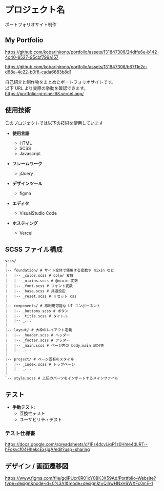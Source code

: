 # プロジェクト名

ポートフォリオサイト制作

## My Portfolio
https://github.com/kobarihirono/portfolio/assets/131847306/24dffe6e-b142-4c40-9527-95cbf799a157

https://github.com/kobarihirono/portfolio/assets/131847306/b67f1e2c-d68a-4e22-b0f6-cada6683b8d1

自己紹介と制作物をまとめたポートフォリオサイトです。  
以下 URL より実際の挙動を確認できます。  
https://portfolio-pi-nine-98.vercel.app/

## 使用技術

このプロジェクトでは以下の技術を使用しています

- **使用言語**

  - HTML
  - SCSS
  - Javascript

- **フレームワーク**

  - jQuery

- **デザインツール**

  - figma

- **エディタ**

  - VisualStudio Code

- **ホスティング**
  - Vercel

## SCSS ファイル構成

```plaintext
scss/
|
|-- foundation/ # サイト全体で使用する変数や mixin など
|   |-- _color.scss # color 変数
|   |-- _mixins.scss # @mixin 変数
|   |-- _font.scss # フォント変数
|   |-- _base.scss # 共通設定
|   |-- _reset.scss # リセット css
|
|-- components/ # 再利用可能な UI コンポーネント
|   |-- _buttons.scss # ボタン
|   |-- _title.scss # タイトル
|   |-- _...
|
|-- layout/ # 大枠のレイアウト定義
|   |-- _header.scss # ヘッダー
|   |-- _footer.scss # フッター
|   |-- _main.scss # ページ内の body,main 部分等
|   |-- _...
|
|-- project/ # ページ固有のスタイル
|   |-- _index.scss # トップページ
|   |-- _...
|
`-- style.scss # 上記のパーツをインポートするメインファイル
```

## テスト

- **手動テスト**:
  - 互換性テスト
  - ユーザビリティテスト

### テスト仕様書

https://docs.google.com/spreadsheets/d/1Fs4dcvLiqP1z0Hme4dLRT--hFokvcf04HhekcExsjgA/edit?usp=sharing

## デザイン / 画面遷移図

https://www.figma.com/file/gdlPUcr0R01xY08K3X59Ad/Portfolio-Website?type=design&node-id=0%3A1&mode=design&t=QihwHNxH6WXFc0mE-1
